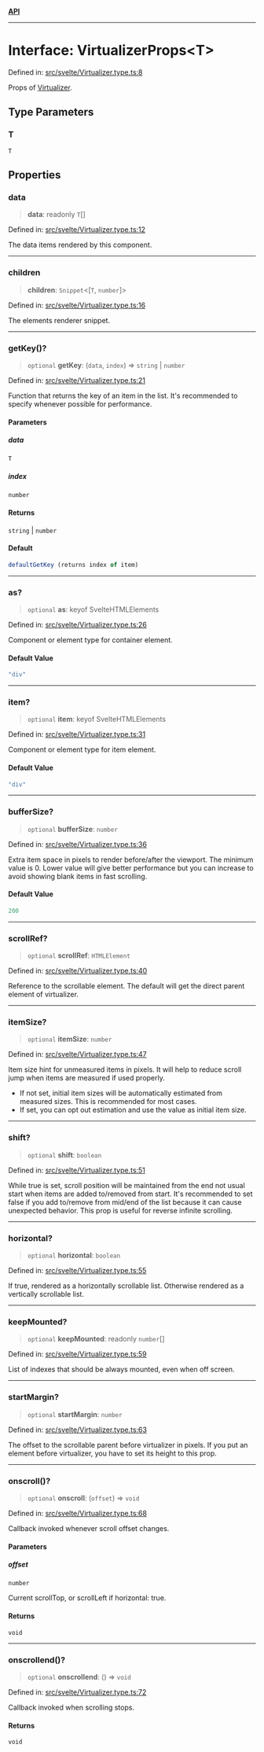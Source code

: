 [**API**](../../API.md)

***

# Interface: VirtualizerProps\<T\>

Defined in: [src/svelte/Virtualizer.type.ts:8](https://github.com/inokawa/virtua/blob/1ff5411536e2b87ecd49256c9dcae583bb8a7836/src/svelte/Virtualizer.type.ts#L8)

Props of [Virtualizer](../variables/VList.md).

## Type Parameters

### T

`T`

## Properties

### data

> **data**: readonly `T`[]

Defined in: [src/svelte/Virtualizer.type.ts:12](https://github.com/inokawa/virtua/blob/1ff5411536e2b87ecd49256c9dcae583bb8a7836/src/svelte/Virtualizer.type.ts#L12)

The data items rendered by this component.

***

### children

> **children**: `Snippet`\<\[`T`, `number`\]\>

Defined in: [src/svelte/Virtualizer.type.ts:16](https://github.com/inokawa/virtua/blob/1ff5411536e2b87ecd49256c9dcae583bb8a7836/src/svelte/Virtualizer.type.ts#L16)

The elements renderer snippet.

***

### getKey()?

> `optional` **getKey**: (`data`, `index`) => `string` \| `number`

Defined in: [src/svelte/Virtualizer.type.ts:21](https://github.com/inokawa/virtua/blob/1ff5411536e2b87ecd49256c9dcae583bb8a7836/src/svelte/Virtualizer.type.ts#L21)

Function that returns the key of an item in the list. It's recommended to specify whenever possible for performance.

#### Parameters

##### data

`T`

##### index

`number`

#### Returns

`string` \| `number`

#### Default

```ts
defaultGetKey (returns index of item)
```

***

### as?

> `optional` **as**: keyof SvelteHTMLElements

Defined in: [src/svelte/Virtualizer.type.ts:26](https://github.com/inokawa/virtua/blob/1ff5411536e2b87ecd49256c9dcae583bb8a7836/src/svelte/Virtualizer.type.ts#L26)

Component or element type for container element.

#### Default Value

```ts
"div"
```

***

### item?

> `optional` **item**: keyof SvelteHTMLElements

Defined in: [src/svelte/Virtualizer.type.ts:31](https://github.com/inokawa/virtua/blob/1ff5411536e2b87ecd49256c9dcae583bb8a7836/src/svelte/Virtualizer.type.ts#L31)

Component or element type for item element.

#### Default Value

```ts
"div"
```

***

### bufferSize?

> `optional` **bufferSize**: `number`

Defined in: [src/svelte/Virtualizer.type.ts:36](https://github.com/inokawa/virtua/blob/1ff5411536e2b87ecd49256c9dcae583bb8a7836/src/svelte/Virtualizer.type.ts#L36)

Extra item space in pixels to render before/after the viewport. The minimum value is 0. Lower value will give better performance but you can increase to avoid showing blank items in fast scrolling.

#### Default Value

```ts
200
```

***

### scrollRef?

> `optional` **scrollRef**: `HTMLElement`

Defined in: [src/svelte/Virtualizer.type.ts:40](https://github.com/inokawa/virtua/blob/1ff5411536e2b87ecd49256c9dcae583bb8a7836/src/svelte/Virtualizer.type.ts#L40)

Reference to the scrollable element. The default will get the direct parent element of virtualizer.

***

### itemSize?

> `optional` **itemSize**: `number`

Defined in: [src/svelte/Virtualizer.type.ts:47](https://github.com/inokawa/virtua/blob/1ff5411536e2b87ecd49256c9dcae583bb8a7836/src/svelte/Virtualizer.type.ts#L47)

Item size hint for unmeasured items in pixels. It will help to reduce scroll jump when items are measured if used properly.

- If not set, initial item sizes will be automatically estimated from measured sizes. This is recommended for most cases.
- If set, you can opt out estimation and use the value as initial item size.

***

### shift?

> `optional` **shift**: `boolean`

Defined in: [src/svelte/Virtualizer.type.ts:51](https://github.com/inokawa/virtua/blob/1ff5411536e2b87ecd49256c9dcae583bb8a7836/src/svelte/Virtualizer.type.ts#L51)

While true is set, scroll position will be maintained from the end not usual start when items are added to/removed from start. It's recommended to set false if you add to/remove from mid/end of the list because it can cause unexpected behavior. This prop is useful for reverse infinite scrolling.

***

### horizontal?

> `optional` **horizontal**: `boolean`

Defined in: [src/svelte/Virtualizer.type.ts:55](https://github.com/inokawa/virtua/blob/1ff5411536e2b87ecd49256c9dcae583bb8a7836/src/svelte/Virtualizer.type.ts#L55)

If true, rendered as a horizontally scrollable list. Otherwise rendered as a vertically scrollable list.

***

### keepMounted?

> `optional` **keepMounted**: readonly `number`[]

Defined in: [src/svelte/Virtualizer.type.ts:59](https://github.com/inokawa/virtua/blob/1ff5411536e2b87ecd49256c9dcae583bb8a7836/src/svelte/Virtualizer.type.ts#L59)

List of indexes that should be always mounted, even when off screen.

***

### startMargin?

> `optional` **startMargin**: `number`

Defined in: [src/svelte/Virtualizer.type.ts:63](https://github.com/inokawa/virtua/blob/1ff5411536e2b87ecd49256c9dcae583bb8a7836/src/svelte/Virtualizer.type.ts#L63)

The offset to the scrollable parent before virtualizer in pixels. If you put an element before virtualizer, you have to set its height to this prop.

***

### onscroll()?

> `optional` **onscroll**: (`offset`) => `void`

Defined in: [src/svelte/Virtualizer.type.ts:68](https://github.com/inokawa/virtua/blob/1ff5411536e2b87ecd49256c9dcae583bb8a7836/src/svelte/Virtualizer.type.ts#L68)

Callback invoked whenever scroll offset changes.

#### Parameters

##### offset

`number`

Current scrollTop, or scrollLeft if horizontal: true.

#### Returns

`void`

***

### onscrollend()?

> `optional` **onscrollend**: () => `void`

Defined in: [src/svelte/Virtualizer.type.ts:72](https://github.com/inokawa/virtua/blob/1ff5411536e2b87ecd49256c9dcae583bb8a7836/src/svelte/Virtualizer.type.ts#L72)

Callback invoked when scrolling stops.

#### Returns

`void`
